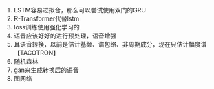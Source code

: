 1. LSTM容易过拟合，那么可以尝试使用双门的GRU
2. R-Transformer代替lstm
3. loss训练使用强化学习的
4. 语音应该好好的进行预处理，语音增强
5. 耳语音转换，以前是估计基频、谱包络、非周期成分，现在只估计幅度谱 【TACOTRON】
6. 随机森林
7. gan来生成转换后的语音
8. 图网络



